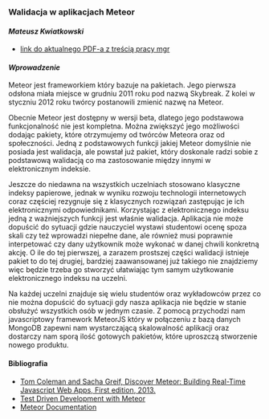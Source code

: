 ### Walidacja w aplikacjach Meteor
#### *Mateusz Kwiatkowski*

* [link do aktualnego PDF-a z treścią pracy mgr](https://github.com/Flover/praca_magisterska/raw/master/magisterka.pdf)

#### *Wprowadzenie*
Meteor jest frameworkiem który bazuje na pakietach. Jego pierwsza odsłona miała miejsce w grudniu 2011 roku pod nazwą Skybreak.
Z kolei w styczniu 2012 roku twórcy postanowili zmienić nazwę na Meteor.

Obecnie Meteor jest dostępny w wersji beta, dlatego jego
podstawowa funkcjonalność nie jest kompletna. Można zwiększyć jego możliwości dodając pakiety, które otrzymujemy
od twórców Meteora oraz od społeczności.
Jedną z podstawowych funkcji jakiej Meteor domyślnie nie posiada jest walidacja, ale powstał już pakiet, który doskonale radzi
sobie z podstawową walidacją co ma zastosowanie między innymi w elektronicznym indeksie.

Jeszcze do niedawna na wszystkich uczelniach stosowano klasyczne indeksy
papierowe, jednak w wyniku rozwoju technologii internetowych coraz częściej
rezygnuje się z klasycznych rozwiązań zastępując je ich elektronicznymi odpowiednikami.
Korzystając z elektronicznego indeksu jedną z ważniejszych funkcji jest właśnie walidacja. Aplikacja nie może dopuścić do
sytuacji gdzie nauczyciel wystawi studentowi ocenę spoza skali czy też wprowadzi niepełne dane, ale również musi
poprawnie interpetować czy dany użytkownik może wykonać w danej chwili konkretną akcję. O ile do tej pierwszej, a zarazem prostszej części
walidacji istnieje pakiet to do tej drugiej, bardziej zaawansowanej już takiego nie znajdziemy więc będzie trzeba go stworzyć ułatwiając tym samym
użytkowanie elektronicznego indeksu na uczelni.

Na każdej uczelni znajduje się wielu studentów oraz wykładowców przez co nie można dopuścić do sytuacji gdy nasza
aplikacja nie będzie w stanie obsłużyć wszystkich osób w jednym czasie. Z pomocą przychodzi nam javascriptowy
framework MeteorJS który w połączeniu z bazą danych MongoDB zapewni nam wystarczającą skalowalność
aplikacji oraz dostarczy nam sporą ilość gotowych pakietów, które uproszczą stworzenie nowego produktu.

#### Bibliografia

* [Tom Coleman and Sacha Greif, Discover Meteor: Building Real-Time Javascript Web Apps, First edition, 2013.](http://pl.discovermeteor.com/)
* [Test Driven Development with Meteor](http://www.sitepoint.com/test-driven-development-with-meteor/)
* [Meteor Documentation](http://docs.meteor.com)
